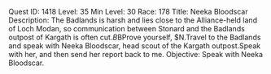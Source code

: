 Quest ID: 1418
Level: 35
Min Level: 30
Race: 178
Title: Neeka Bloodscar
Description: The Badlands is harsh and lies close to the Alliance-held land of Loch Modan, so communication between Stonard and the Badlands outpost of Kargath is often cut.$B$BProve yourself, $N.Travel to the Badlands and speak with Neeka Bloodscar, head scout of the Kargath outpost.Speak with her, and then send her report back to me.
Objective: Speak with Neeka Bloodscar.
